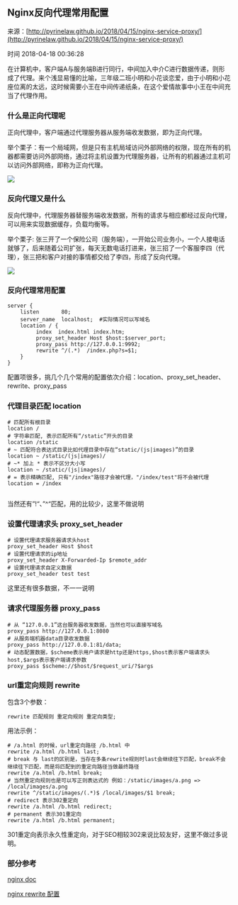## Nginx反向代理常用配置

来源：[http://pyrinelaw.github.io/2018/04/15/nginx-service-proxy/](http://pyrinelaw.github.io/2018/04/15/nginx-service-proxy/)

时间 2018-04-18 00:36:28

 
在计算机中，客户端A与服务端B进行同行，中间加入中介C进行数据传递，则形成了代理。来个浅显易懂的比喻，三年级二班小明和小花谈恋爱，由于小明和小花座位离的太远，这时候需要小王在中间传递纸条，在这个爱情故事中小王在中间充当了代理作用。
 
### 什么是正向代理呢 
 
正向代理中，客户端通过代理服务器从服务端收发数据，即为正向代理。
 
举个栗子：有一个局域网，但是只有主机局域访问外部网络的权限，现在所有的机器都需要访问外部网络，通过将主机设置为代理服务器，让所有的机器通过主机可以访问外部网络，即称为正向代理。
 
![][0]
 
### 反向代理又是什么 
 
  
反向代理中，代理服务器替服务端收发数据，所有的请求与相应都经过反向代理，可以用来实现数据缓存，负载均衡等。
 
举个栗子: 张三开了一个保险公司（服务端），一开始公司业务小，一个人接电话就够了，后来随着公司扩张，每天无数电话打进来，张三招了一个客服李四（代理），张三把和客户对接的事情都交给了李四，形成了反向代理。
  
![][1]

### 反向代理常用配置 
 
```nginx
server {
    listen       80;
    server_name  localhost;  #实际情况可以写域名    
    location / {
         index  index.html index.htm;
         proxy_set_header Host $host:$server_port;
         proxy_pass http://127.0.0.1:9992;
         rewrite ^/(.*)  /index.php?s=$1;    
    }
}

```
 
配置项很多，挑几个几个常用的配置依次介绍：location、proxy_set_header、rewrite、proxy_pass
 
### 代理目录匹配 location 
 
   
```nginx
# 匹配所有根目录
location /
# 字符串匹配, 表示匹配所有“/static”开头的目录
location /static
# ~ 匹配符合表达式目录比如代理目录中存在“static/(js|images)”的目录
location ~ /static/(js|images)/
# ~* 加上 * 表示不区分大小写
location ~ /static/(js|images)/
# = 表示精确匹配, 只有"/index"路径才会被代理，"/index/test"将不会被代理
location = /index


```
 
当然还有”!“、”^“匹配，用的比较少，这里不做说明
 
### 设置代理请求头 proxy_set_header 
 
```nginx
# 设置代理请求服务器请求头host
proxy_set_header Host $host
# 设置代理请求的ip地址
proxy_set_header X-Forwarded-Ip $remote_addr  
# 设置代理请求自定义数据
proxy_set_header test test
```
 
 
这里还有很多数据，不一一说明
 
### 请求代理服务器 proxy_pass 
   
```nginx
# 从 “127.0.0.1”这台服务器收发数据，当然也可以直接写域名
proxy_pass http://127.0.0.1:8080
# 从服务端机器data目录收发数据
proxy_pass http://127.0.0.1:81/data;
# 动态配置数据，$scheme表示用户请求是http还是https,$host表示客户端请求头host,$args表示客户端请求参数
proxy_pass $scheme://$host/$request_uri/?$args
```
 
### url重定向规则 rewrite 
 
包含3个参数：
 
   
```nginx
rewrite 匹配规则 重定向规则 重定向类型;
```
 
用法示例：
   
```nginx
# /a.html 的时候，url重定向路径 /b.html 中
rewrite /a.html /b.html last;
# break 与 last的区别是，当存在多条rewrite规则时last会继续往下匹配，break不会继续往下匹配，而是将匹配到的重定向路径当做最终路径
rewrite /a.html /b.html break;
# 当然重定向规则也是可以写正则表达式的 例如：/static/images/a.png => /local/images/a.png
rewrite ^/static/images/(.*)$ /local/images/$1 break;
# redirect 表示302重定向
rewrite /a.html /b.html redirect;
# permanent 表示301重定向
rewrite /a.html /b.html permanent;
```
 
 
301重定向表示永久性重定向，对于SEO相较302来说比较友好，这里不做过多说明。
 
### 部分参考 
 
[nginx doc][2]
 
  [nginx rewrite 配置][3] 
 

[2]: https://www.nginx.com/resources/admin-guide/reverse-proxy/
[3]: https://xuexb.com/post/nginx-url-rewrite.html
[0]: https://img0.tuicool.com/67zmEv6.png
[1]: https://img0.tuicool.com/yaq2Mfq.png